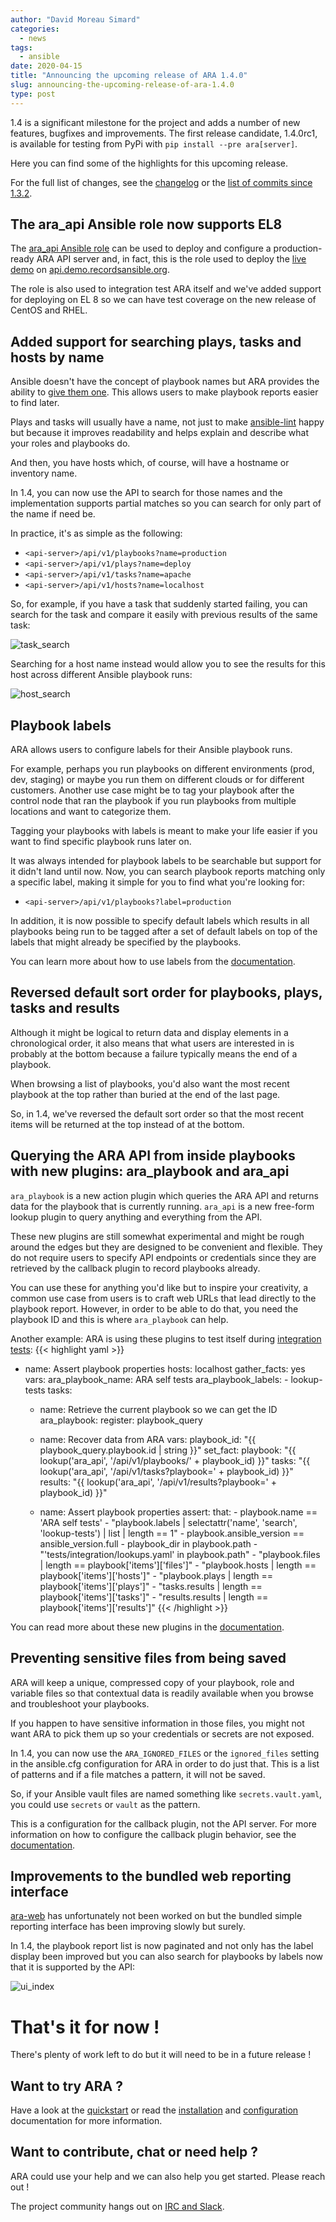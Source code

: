 ```yaml
---
author: "David Moreau Simard"
categories:
  - news
tags:
  - ansible
date: 2020-04-15
title: "Announcing the upcoming release of ARA 1.4.0"
slug: announcing-the-upcoming-release-of-ara-1.4.0
type: post
---
```


1.4 is a significant milestone for the project and adds a number of new features, bugfixes and improvements.
The first release candidate, 1.4.0rc1, is available for testing from PyPi with ``pip install --pre ara[server]``.

Here you can find some of the highlights for this upcoming release.

For the full list of changes, see the [changelog](https://github.com/ansible-community/ara/releases/tag/1.4.0rc1) or the
[list of commits since 1.3.2](https://github.com/ansible-community/ara/compare/1.3.2...1.4.0rc1).

## The ara_api Ansible role now supports EL8

The [ara_api Ansible role](https://github.com/ansible-community/ara/tree/master/roles/ara_api) can be used to deploy
and configure a production-ready ARA API server and, in fact, this is the role used to deploy the
[live demo](https://github.com/ansible-community/ara-infra/blob/master/playbooks/live-demo.yaml) on [api.demo.recordsansible.org](https://api.demo.recordsansible.org).

The role is also used to integration test ARA itself and we've added support for deploying on EL 8 so we can have
test coverage on the new release of CentOS and RHEL.

## Added support for searching plays, tasks and hosts by name

Ansible doesn't have the concept of playbook names but ARA provides the ability to [give them one](https://ara.readthedocs.io/en/latest/playbook-names-and-labels.html).
This allows users to make playbook reports easier to find later.

Plays and tasks will usually have a name, not just to make [ansible-lint](https://github.com/ansible/ansible-lint/blob/master/lib/ansiblelint/rules/TaskHasNameRule.py)
happy but because it improves readability and helps explain and describe what your roles and playbooks do.

And then, you have hosts which, of course, will have a hostname or inventory name.

In 1.4, you can now use the API to search for those names and the implementation supports partial matches so you can
search for only part of the name if need be.

In practice, it's as simple as the following:

- ``<api-server>/api/v1/playbooks?name=production``
- ``<api-server>/api/v1/plays?name=deploy``
- ``<api-server>/api/v1/tasks?name=apache``
- ``<api-server>/api/v1/hosts?name=localhost``

So, for example, if you have a task that suddenly started failing, you can search for the task and compare it easily
with previous results of the same task:

![task_search](task_search.png)

Searching for a host name instead would allow you to see the results for this host across different Ansible playbook
runs:

![host_search](host_search.png)

## Playbook labels

ARA allows users to configure labels for their Ansible playbook runs.

For example, perhaps you run playbooks on different environments (prod, dev, staging) or maybe you run them on different
clouds or for different customers.
Another use case might be to tag your playbook after the control node that ran the playbook if you run playbooks from
multiple locations and want to categorize them.

Tagging your playbooks with labels is meant to make your life easier if you want to find specific playbook runs later on.

It was always intended for playbook labels to be searchable but support for it didn't land until now.
Now, you can search playbook reports matching only a specific label, making it simple for you to find what you're
looking for:

- ``<api-server>/api/v1/playbooks?label=production``

In addition, it is now possible to specify default labels which results in all playbooks being run to be tagged after
a set of default labels on top of the labels that might already be specified by the playbooks.

You can learn more about how to use labels from the [documentation](https://ara.readthedocs.io/en/latest/playbook-names-and-labels.html).

## Reversed default sort order for playbooks, plays, tasks and results

Although it might be logical to return data and display elements in a chronological order, it also means that what
users are interested in is probably at the bottom because a failure typically means the end of a playbook.

When browsing a list of playbooks, you'd also want the most recent playbook at the top rather than buried at the end
of the last page.

So, in 1.4, we've reversed the default sort order so that the most recent items will be returned at the top instead
of at the bottom.

## Querying the ARA API from inside playbooks with new plugins: ara_playbook and ara_api

``ara_playbook`` is a new action plugin which queries the ARA API and returns data for the playbook that is currently running.
``ara_api`` is a new free-form lookup plugin to query anything and everything from the API.

These new plugins are still somewhat experimental and might be rough around the edges but they are designed to be
convenient and flexible.
They do not require users to specify API endpoints or credentials since they are retrieved by the callback plugin to
record playbooks already.

You can use these for anything you'd like but to inspire your creativity, a common use case from users is to craft
web URLs that lead directly to the playbook report.
However, in order to be able to do that, you need the playbook ID and this is where ``ara_playbook`` can help.

Another example: ARA is using these plugins to test itself during [integration tests](https://github.com/ansible-community/ara/blob/master/tests/integration/lookups.yaml):
{{< highlight yaml >}}
- name: Assert playbook properties
  hosts: localhost
  gather_facts: yes
  vars:
    ara_playbook_name: ARA self tests
    ara_playbook_labels:
      - lookup-tests
  tasks:
    - name: Retrieve the current playbook so we can get the ID
      ara_playbook:
      register: playbook_query

    - name: Recover data from ARA
      vars:
        playbook_id: "{{ playbook_query.playbook.id | string }}"
      set_fact:
        playbook: "{{ lookup('ara_api', '/api/v1/playbooks/' + playbook_id) }}"
        tasks: "{{ lookup('ara_api', '/api/v1/tasks?playbook=' + playbook_id) }}"
        results: "{{ lookup('ara_api', '/api/v1/results?playbook=' + playbook_id) }}"

    - name: Assert playbook properties
      assert:
        that:
          - playbook.name == 'ARA self tests'
          - "playbook.labels | selectattr('name', 'search', 'lookup-tests') | list | length == 1"
          - playbook.ansible_version == ansible_version.full
          - playbook_dir in playbook.path
          - "'tests/integration/lookups.yaml' in playbook.path"
          - "playbook.files | length == playbook['items']['files']"
          - "playbook.hosts | length == playbook['items']['hosts']"
          - "playbook.plays | length == playbook['items']['plays']"
          - "tasks.results | length == playbook['items']['tasks']"
          - "results.results | length == playbook['items']['results']"
{{< /highlight >}}

You can read more about these new plugins in the [documentation](https://ara.readthedocs.io/en/latest/ara-api-lookup.html).

## Preventing sensitive files from being saved

ARA will keep a unique, compressed copy of your playbook, role and variable files so that contextual data is readily
available when you browse and troubleshoot your playbooks.

If you happen to have sensitive information in those files, you might not want ARA to pick them up so your credentials
or secrets are not exposed.

In 1.4, you can now use the ``ARA_IGNORED_FILES`` or the ``ignored_files`` setting in the ansible.cfg configuration for
ARA in order to do just that.
This is a list of patterns and if a file matches a pattern, it will not be saved.

So, if your Ansible vault files are named something like ``secrets.vault.yaml``, you could use ``secrets`` or ``vault`` as the pattern.

This is a configuration for the callback plugin, not the API server.
For more information on how to configure the callback plugin behavior, see the [documentation](https://ara.readthedocs.io/en/latest/ara-plugin-configuration.html).

## Improvements to the bundled web reporting interface

[ara-web](https://github.com/ansible-community/ara-web) has unfortunately not been worked on but the bundled simple
reporting interface has been improving slowly but surely.

In 1.4, the playbook report list is now paginated and not only has the label display been improved but you can also
search for playbooks by labels now that it is supported by the API:

![ui_index](ui_index.png)

# That's it for now !

There's plenty of work left to do but it will need to be in a future release !

## Want to try ARA ?

Have a look at the [quickstart](https://github.com/ansible-community/ara#quickstart) or
read the [installation](https://ara.readthedocs.io/en/latest/installation.html)
and [configuration](https://ara.readthedocs.io/en/latest/ansible-configuration.html)
documentation for more information.

## Want to contribute, chat or need help ?

ARA could use your help and we can also help you get started.
Please reach out !

The project community hangs out on [IRC and Slack](https://ara.recordsansible.org/community/).
